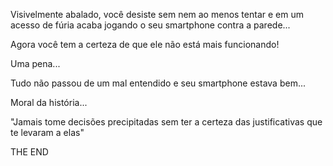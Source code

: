 Visivelmente abalado, você desiste sem nem ao menos tentar e em um acesso de fúria 
acaba jogando o seu smartphone contra a parede...

Agora você tem a certeza de que ele não está mais funcionando!

Uma pena...

Tudo não passou de um mal entendido e seu smartphone estava bem...


Moral da história...

"Jamais tome decisões precipitadas sem ter a certeza das justificativas que te levaram a elas"

THE END